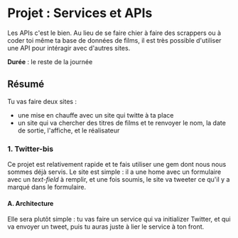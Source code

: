 # Projet : Services et APIs
Les APIs c'est le bien. Au lieu de se faire chier à faire des scrappers ou à coder toi même ta base de données de films, il est très possible d'utiliser une API pour intéragir avec d'autres sites.

**Durée** : le reste de la journée

## Résumé
Tu vas faire deux sites :

- une mise en chauffe avec un site qui twitte à ta place
- un site qui va chercher des titres de films et te renvoyer le nom, la date de sortie, l'affiche, et le réalisateur

### 1. Twitter-bis
Ce projet est relativement rapide et te fais utiliser une gem dont nous nous sommes déjà servis. Le site est simple : il a une home avec un formulaire avec un _text-field_ à remplir, et une fois soumis, le site va tweeter ce qu'il y a marqué dans le formulaire.

#### A. Architecture
Elle sera plutôt simple : tu vas faire un service qui va initializer Twitter, et qui va envoyer un tweet, puis tu auras juste à lier le service à ton front.